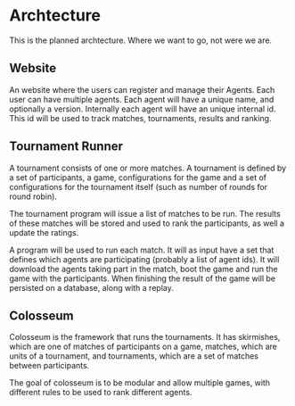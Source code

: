 # Archtecture

This is the planned archtecture. Where we want to go, not were we are.

## Website

An website where the users can register and manage their Agents. Each user can
have multiple agents. Each agent will have a unique name, and optionally a
version. Internally each agent will have an unique internal id. This id
will be used to track matches, tournaments, results and ranking.

## Tournament Runner

A tournament consists of one or more matches. A tournament is defined by a set
of participants, a game, configurations for the game and a set of
configurations for the tournament itself (such as number of rounds for round
robin).

The tournament program will issue a list of matches to be run. The results of
these matches will be stored and used to rank the participants, as well a
update the ratings.

A program will be used to run each match. It will as input have a set that
defines which agents are participating (probably a list of agent ids). It will
download the agents taking part in the match, boot the game and run the game
with the participants. When finishing the result of the game will be persisted
on a database, along with a replay.

## Colosseum

Colosseum is the framework that runs the tournaments. It has skirmishes, which
are one of matches of participants on a game, matches, which are units of a
tournament, and tournaments, which are a set of matches between participants.

The goal of colosseum is to be modular and allow multiple games, with different
rules to be used to rank different agents.
